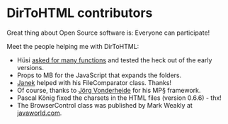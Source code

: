 # DirToHTML contributors
Great thing about Open Source software is: Everyone can participate!

Meet the people helping me with DirToHTML:
- Hüsi [asked for many functions](https://www.fachinformatiker.de/topic/98722-verzeichnisinhalt-auflisten-tool-gesucht/) and tested the heck out of the early versions.
- Props to MB for the JavaScript that expands the folders.
- [Janek](http://www.janek.org/) helped with his FileComparator class. Thanks!
- Of course, thanks to [Jörg Vonderheide](https://www.vdheide.de/) for his MP§ framework.
- Pascal König fixed the charsets in the HTML files (version 0.6.6) - thx!
- The BrowserControl class was published by Mark Weakly at [javaworld.com](http://www.javaworld.com/).
